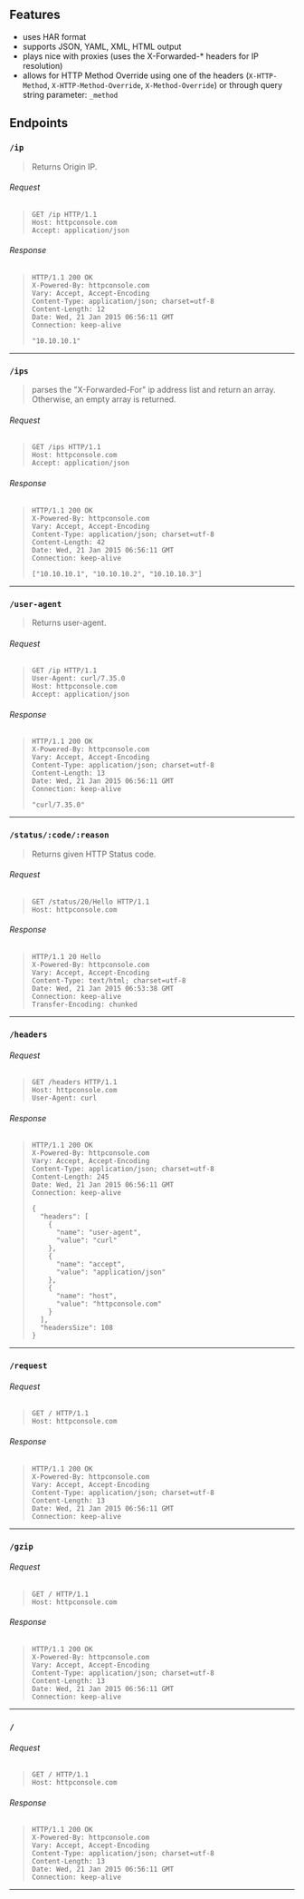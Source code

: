 ## Features

- uses HAR format
- supports JSON, YAML, XML, HTML output
- plays nice with proxies (uses the X-Forwarded-* headers for IP resolution)
- allows for HTTP Method Override using one of the headers (`X-HTTP-Method`, `X-HTTP-Method-Override`, `X-Method-Override`) or through query string parameter: `_method`

## Endpoints

### `/ip`

> Returns Origin IP.

###### Request

> ```http
> GET /ip HTTP/1.1
> Host: httpconsole.com
> Accept: application/json
>
> ```

###### Response

> ```http
> HTTP/1.1 200 OK
> X-Powered-By: httpconsole.com
> Vary: Accept, Accept-Encoding
> Content-Type: application/json; charset=utf-8
> Content-Length: 12
> Date: Wed, 21 Jan 2015 06:56:11 GMT
> Connection: keep-alive
>
> "10.10.10.1"
> ```

----

### `/ips`

> parses the "X-Forwarded-For" ip address list and return an array. Otherwise, an empty array is returned.

###### Request

> ```http
> GET /ips HTTP/1.1
> Host: httpconsole.com
> Accept: application/json
>
> ```

###### Response

> ```http
> HTTP/1.1 200 OK
> X-Powered-By: httpconsole.com
> Vary: Accept, Accept-Encoding
> Content-Type: application/json; charset=utf-8
> Content-Length: 42
> Date: Wed, 21 Jan 2015 06:56:11 GMT
> Connection: keep-alive
>
> ["10.10.10.1", "10.10.10.2", "10.10.10.3"]
> ```

----

### `/user-agent`

> Returns user-agent.

###### Request

> ```http
> GET /ip HTTP/1.1
> User-Agent: curl/7.35.0
> Host: httpconsole.com
> Accept: application/json
>
> ```

###### Response

> ```http
> HTTP/1.1 200 OK
> X-Powered-By: httpconsole.com
> Vary: Accept, Accept-Encoding
> Content-Type: application/json; charset=utf-8
> Content-Length: 13
> Date: Wed, 21 Jan 2015 06:56:11 GMT
> Connection: keep-alive
>
> "curl/7.35.0"
> ```

----

### `/status/:code/:reason`

> Returns given HTTP Status code.

###### Request

> ```http
> GET /status/20/Hello HTTP/1.1
> Host: httpconsole.com
>
> ```

###### Response

> ```http
> HTTP/1.1 20 Hello
> X-Powered-By: httpconsole.com
> Vary: Accept, Accept-Encoding
> Content-Type: text/html; charset=utf-8
> Date: Wed, 21 Jan 2015 06:53:38 GMT
> Connection: keep-alive
> Transfer-Encoding: chunked
>
> ```

----

### `/headers`

>

###### Request

> ```http
> GET /headers HTTP/1.1
> Host: httpconsole.com
> User-Agent: curl
>
> ```

###### Response

> ```http
> HTTP/1.1 200 OK
> X-Powered-By: httpconsole.com
> Vary: Accept, Accept-Encoding
> Content-Type: application/json; charset=utf-8
> Content-Length: 245
> Date: Wed, 21 Jan 2015 06:56:11 GMT
> Connection: keep-alive
>
> {
>   "headers": [
>     {
>       "name": "user-agent",
>       "value": "curl"
>     },
>     {
>       "name": "accept",
>       "value": "application/json"
>     },
>     {
>       "name": "host",
>       "value": "httpconsole.com"
>     }
>   ],
>   "headersSize": 108
> }
> ```

----

### `/request`

>

###### Request

> ```http
> GET / HTTP/1.1
> Host: httpconsole.com
>
> ```

###### Response

> ```http
> HTTP/1.1 200 OK
> X-Powered-By: httpconsole.com
> Vary: Accept, Accept-Encoding
> Content-Type: application/json; charset=utf-8
> Content-Length: 13
> Date: Wed, 21 Jan 2015 06:56:11 GMT
> Connection: keep-alive
>
> ```

----

### `/gzip`

>

###### Request

> ```http
> GET / HTTP/1.1
> Host: httpconsole.com
>
> ```

###### Response

> ```http
> HTTP/1.1 200 OK
> X-Powered-By: httpconsole.com
> Vary: Accept, Accept-Encoding
> Content-Type: application/json; charset=utf-8
> Content-Length: 13
> Date: Wed, 21 Jan 2015 06:56:11 GMT
> Connection: keep-alive
>
> ```

----

### `/`

>

###### Request

> ```http
> GET / HTTP/1.1
> Host: httpconsole.com
>
> ```

###### Response

> ```http
> HTTP/1.1 200 OK
> X-Powered-By: httpconsole.com
> Vary: Accept, Accept-Encoding
> Content-Type: application/json; charset=utf-8
> Content-Length: 13
> Date: Wed, 21 Jan 2015 06:56:11 GMT
> Connection: keep-alive
>
> ```

----
